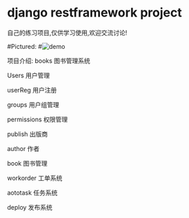 # django restframework project
自己的练习项目,仅供学习使用,欢迎交流讨论!

#Pictured:
#![demo](http://47.107.95.187/devops.png)


项目介绍:
books       图书管理系统

Users       用户管理

userReg     用户注册

groups      用户组管理

permissions 权限管理

publish     出版商

author      作者

book        图书管理

workorder   工单系统

aototask    任务系统

deploy      发布系统



